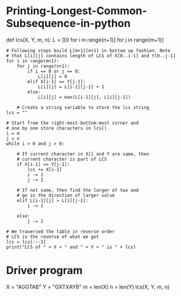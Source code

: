 # Printing-Longest-Common-Subsequence-in-python

def lcs(X, Y, m, n):
    L = [[0 for i in range(n+1)] for j in range(m+1)]
 
    # Following steps build L[m+1][n+1] in bottom up fashion. Note
    # that L[i][j] contains length of LCS of X[0..i-1] and Y[0..j-1]
    for i in range(m+1):
        for j in range(n+1):
            if i == 0 or j == 0:
                L[i][j] = 0
            elif X[i-1] == Y[j-1]:
                L[i][j] = L[i-1][j-1] + 1
            else:
                L[i][j] = max(L[i-1][j], L[i][j-1])
 
        # Create a string variable to store the lcs string
    lcs = ""
 
    # Start from the right-most-bottom-most corner and
    # one by one store characters in lcs[]
    i = m
    j = n
    while i > 0 and j > 0:
 
        # If current character in X[] and Y are same, then
        # current character is part of LCS
        if X[i-1] == Y[j-1]:
            lcs += X[i-1]
            i -= 1
            j -= 1
 
        # If not same, then find the larger of two and
        # go in the direction of larger value
        elif L[i-1][j] > L[i][j-1]:
            i -= 1
             
        else:
            j -= 1
 
    # We traversed the table in reverse order
    # LCS is the reverse of what we got
    lcs = lcs[::-1]
    print("LCS of " + X + " and " + Y + " is " + lcs)
 
 
# Driver program
X = "AGGTAB"
Y = "GXTXAYB"
m = len(X)
n = len(Y)
lcs(X, Y, m, n)
